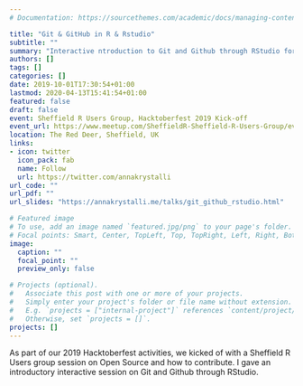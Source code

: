 ```yaml
---
# Documentation: https://sourcethemes.com/academic/docs/managing-content/

title: "Git & GitHub in R & Rstudio"
subtitle: ""
summary: "Interactive ntroduction to Git and Github through RStudio for Hacktoberfest Kick off"
authors: []
tags: []
categories: []
date: 2019-10-01T17:30:54+01:00
lastmod: 2020-04-13T15:41:54+01:00
featured: false
draft: false
event: Sheffield R Users Group, Hacktoberfest 2019 Kick-off
event_url: https://www.meetup.com/SheffieldR-Sheffield-R-Users-Group/events/264956415/
location: The Red Deer, Sheffield, UK
links:
- icon: twitter
  icon_pack: fab
  name: Follow
  url: https://twitter.com/annakrystalli
url_code: ""
url_pdf: ""
url_slides: "https://annakrystalli.me/talks/git_github_rstudio.html"

# Featured image
# To use, add an image named `featured.jpg/png` to your page's folder.
# Focal points: Smart, Center, TopLeft, Top, TopRight, Left, Right, BottomLeft, Bottom, BottomRight.
image:
  caption: ""
  focal_point: ""
  preview_only: false

# Projects (optional).
#   Associate this post with one or more of your projects.
#   Simply enter your project's folder or file name without extension.
#   E.g. `projects = ["internal-project"]` references `content/project/deep-learning/index.md`.
#   Otherwise, set `projects = []`.
projects: []
---
```


As part of our 2019 Hacktoberfest activities, we kicked of with a Sheffield R Users group session on Open Source and how to contribute. I gave an introductory interactive session on Git and Github through RStudio.